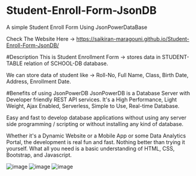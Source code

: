 # Student-Enroll-Form-JsonDB
A simple Student Enroll Form Using JsonPowerDataBase

Check The Website Here -> https://saikiran-maragouni.github.io/Student-Enroll-Form-JsonDB/

#Description
This is Student Enrollment Form -> stores data in STUDENT-TABLE relation of SCHOOL-DB database.

We can store data of student like -> Roll-No, Full Name, Class, Birth Date, Address, Enrollment Date.

#Benefits of using JsonPowerDB
JsonPowerDB is a Database Server with Developer friendly REST API services. It's a High Performance, Light Weight, Ajax Enabled, Serverless, Simple to Use, Real-time Database.

Easy and fast to develop database applications without using any server side programming / scripting or without installing any kind of database.

Whether it's a Dynamic Website or a Mobile App or some Data Analytics Portal, the development is real fun and fast. Nothing better than trying it yourself. What all you need is a basic understanding of HTML, CSS, Bootstrap, and Javascript.

![image](https://user-images.githubusercontent.com/100951913/218173814-fd64ee3b-b336-4c65-a7a4-6d00d2fc4cae.png)
![image](https://user-images.githubusercontent.com/100951913/218173995-b6488d88-5810-419d-a2da-af3dea44a45f.png)
![image](https://user-images.githubusercontent.com/100951913/218174114-cfeadc1c-a1a7-4ad7-a544-50dacc9b5cdb.png)

